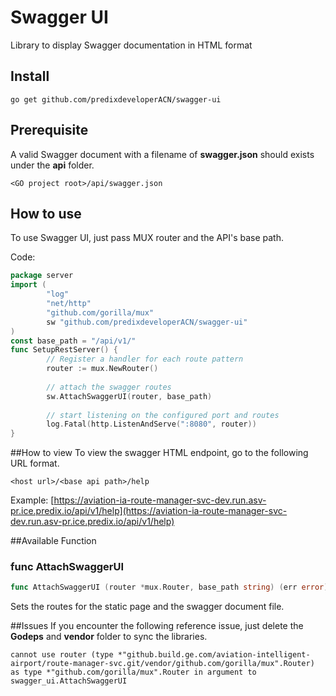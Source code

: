 # Swagger UI
Library to display Swagger documentation in HTML format

## Install

	go get github.com/predixdeveloperACN/swagger-ui
	
## Prerequisite

A valid Swagger document with a filename of **swagger.json** should exists under the **api** folder.
```
<GO project root>/api/swagger.json
```

## How to use

To use Swagger UI, just pass MUX router and the API's base path.

Code:

```go
package server
import (
        "log"
	    "net/http"
        "github.com/gorilla/mux"
        sw "github.com/predixdeveloperACN/swagger-ui"
)
const base_path = "/api/v1/"
func SetupRestServer() {
        // Register a handler for each route pattern
        router := mux.NewRouter()
        
        // attach the swagger routes
        sw.AttachSwaggerUI(router, base_path)
        
        // start listening on the configured port and routes
        log.Fatal(http.ListenAndServe(":8080", router))
}
```

##How to view
To view the swagger HTML endpoint, go to the following URL format.
```
<host url>/<base api path>/help
```

Example:
[https://aviation-ia-route-manager-svc-dev.run.asv-pr.ice.predix.io/api/v1/help](https://aviation-ia-route-manager-svc-dev.run.asv-pr.ice.predix.io/api/v1/help)

##Available Function
### func AttachSwaggerUI
``` go
func AttachSwaggerUI (router *mux.Router, base_path string) (err error)
```
Sets the routes for the static page and the swagger document file.

##Issues
If you encounter the following reference issue, just delete the **Godeps** and **vendor** folder to sync the libraries.
```
cannot use router (type *"github.build.ge.com/aviation-intelligent-airport/route-manager-svc.git/vendor/github.com/gorilla/mux".Router) as type *"github.com/gorilla/mux".Router in argument to swagger_ui.AttachSwaggerUI
```